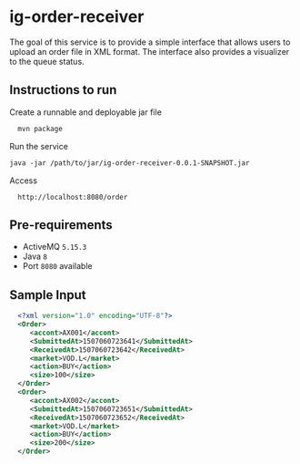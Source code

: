 # ig-order-receiver
The goal of this service is to provide a simple interface that allows users to upload an order file in XML format. The interface also provides a visualizer to the queue status.

## Instructions to run
Create a runnable and deployable jar file
```txt
  mvn package
``` 

Run the service
```txt
java -jar /path/to/jar/ig-order-receiver-0.0.1-SNAPSHOT.jar
```

Access
```url
  http://localhost:8080/order
```

## Pre-requirements
- ActiveMQ `5.15.3`
- Java `8`
- Port `8080` available

## Sample Input

```xml
  <?xml version="1.0" encoding="UTF-8"?>
  <Order>
     <accont>AX001</accont>
     <SubmittedAt>1507060723641</SubmittedAt>
     <ReceivedAt>1507060723642</ReceivedAt>
     <market>VOD.L</market>
     <action>BUY</action>
     <size>100</size>
  </Order>
  <Order>
     <accont>AX002</accont>
     <SubmittedAt>1507060723651</SubmittedAt>
     <ReceivedAt>1507060723652</ReceivedAt>
     <market>VOD.L</market>
     <action>BUY</action>
     <size>200</size>
  </Order>
```